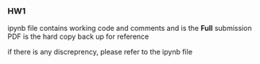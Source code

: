 ### HW1

ipynb file contains working code and comments and is the **Full** submission
PDF is the hard copy back up for reference

if there is any discreprency, please refer to the ipynb file

